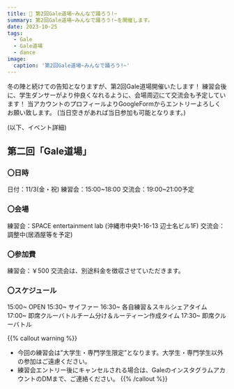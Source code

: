 ```yaml
---
title: 💪 第2回Gale道場~みんなで踊ろう!~
summary: 第2回Gale道場~みんなで踊ろう!~を開催します。
date: 2023-10-25
tags:
  - Gale
  - Gale道場
  - dance
image:
  caption: '第2回Gale道場~みんなで踊ろう!~'
---
```


冬の陣と続けての告知となりますが、第2回Gale道場開催いたします！
練習会後に、学生ダンサーがより仲良くなれるように、会場周辺にて交流会も予定しています！
当アカウントのプロフィールよりGoogleFormからエントリーよろしくお願い致します。
(当日空きがあれば当日参加も可能となります。)

(以下、イベント詳細)

## 第二回「Gale道場」
### 〇日時
日付：11/3(金・祝)
練習会：15:00~18:00
交流会：19:00~21:00予定

### 〇会場
練習会：SPACE entertainment lab
(沖縄市中央1-16-13 辺士名ビル1F)
交流会：調整中(居酒屋等を予定)

### 〇参加費
練習会：￥500
交流会は、別途料金を徴収させていただきます。

### 〇スケジュール
15:00~ OPEN
15:30~ サイファー
16:30~ 各自練習＆スキルシェアタイム
17:00~ 即席クルーバトルチーム分け＆ルーティーン作成タイム
17:30~ 即席クルーバトル

{{% callout warning %}}
- 今回の練習会は”大学生・専門学生限定”となります。大学生・専門学生以外の参加はご遠慮ください。
- 練習会エントリー後にキャンセルされる場合は、GaleのインスタグラムアカウントのDMまで、ご連絡ください。
{{% /callout %}}
